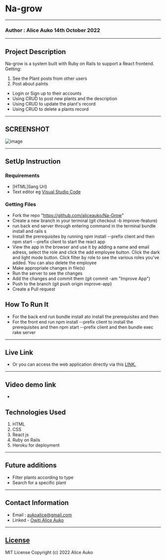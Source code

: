 # Na-grow
*****
### Author : Alice Auko 14th October 2022
****
## Project Description
Na-grow is a system built with Ruby on Rails  to support a React
frontend.
Getting:
1. See the Plant posts from other users
2. Post about palnts

* Login or Sign up to their accounts
* Using CRUD to post new plants and the description
* Using CRUD to update the plant's record
* Using CRUD to delete a plants record


******

## SCREENSHOT
  ![image](./client/src/Images/localhost_4000_.png)


********
## SetUp Instruction
### Requirements
* [HTML](lang Url)
* Text editor eg [Visual Studio Code](https://code.visualstudio.com/download)



### Getting Files
- Fork the repo "https://github.com/aliceauko/Na-Grow"
- Create a new branch in your terminal (git checkout -b improve-feature)
- run back end server through entering command in the terminal bundle install and rails s
- Install the prerequisites by running npm install --prefix client and then npm start --prefix client to start the react app
- View the app in the browser and use it by adding a name and email adress, select the role and click the add  employee button. Click the dark and light mode button. Click filter by role to see the various roles you've added. You can also delete the employee
- Make appropriate changes in file(s)
- Run the server to see the changes
- Add the changes and commit them (git commit -am "Improve App")
- Push to the branch (git push origin improve-app)
- Create a Pull request

## How To Run It
 * For the back end run bundle install ato install the prerequisites and then 
 * For the front end run npm install --prefix client to install the prerequisites and then npm start --prefix client and then bundle exec rake server
 *****
## Live Link
 * Or you can access the web application directly via this [LINK.](https://na-grow.herokuapp.com)
*****
## Video demo link
 * 

## Technologies Used
1. HTML
2. CSS
3. React js
4. Ruby on Rails
5. Heroku for deployment

*****

## Future additions
* Filter plants according to type
* Search for a specific plant
*****

## Contact Information
* Email : aukoalice@gmail.com
* Linked - [Owiti Alice Auko](https://www.linkedin.com/in/owiti-alice-auko-580b2818a)
*****
## [License](LICENSE)
MIT License
Copyright (c) 2022 Alice Auko
